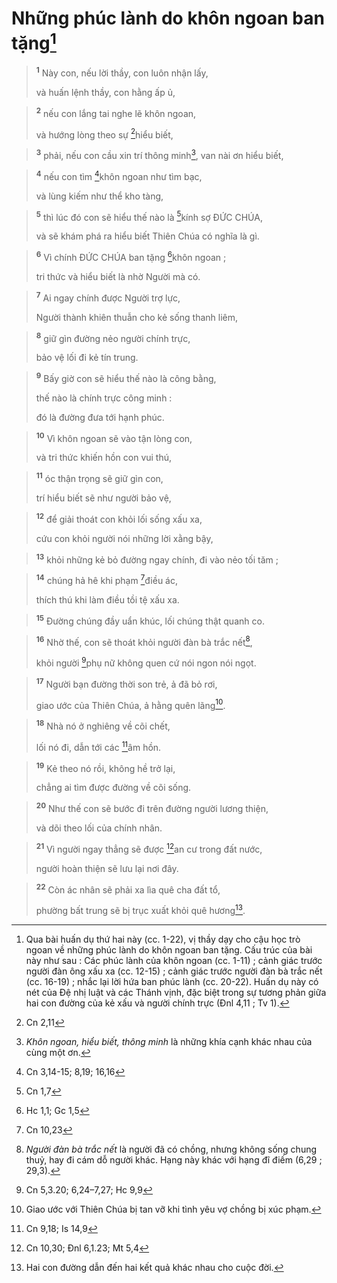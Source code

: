 # Những phúc lành do khôn ngoan ban tặng[^1]

> <sup><b>1</b></sup> Này con, nếu lời thầy, con luôn nhận lấy,
> 
> và huấn lệnh thầy, con hằng ấp ủ,
>


> <sup><b>2</b></sup> nếu con lắng tai nghe lẽ khôn ngoan,
> 
> và hướng lòng theo sự [^1*]hiểu biết,
>


> <sup><b>3</b></sup> phải, nếu con cầu xin trí thông minh[^2], van nài ơn hiểu biết,
>


> <sup><b>4</b></sup> nếu con tìm [^2*]khôn ngoan như tìm bạc,
> 
> và lùng kiếm như thể kho tàng,
>


> <sup><b>5</b></sup> thì lúc đó con sẽ hiểu thế nào là [^3*]kính sợ ĐỨC CHÚA,
> 
> và sẽ khám phá ra hiểu biết Thiên Chúa có nghĩa là gì.
>


> <sup><b>6</b></sup> Vì chính ĐỨC CHÚA ban tặng [^4*]khôn ngoan ;
> 
> tri thức và hiểu biết là nhờ Người mà có.
>


> <sup><b>7</b></sup> Ai ngay chính được Người trợ lực,
> 
> Người thành khiên thuẫn cho kẻ sống thanh liêm,
>


> <sup><b>8</b></sup> giữ gìn đường nẻo người chính trực,
> 
> bảo vệ lối đi kẻ tín trung.
>


> <sup><b>9</b></sup> Bấy giờ con sẽ hiểu thế nào là công bằng,
> 
> thế nào là chính trực công minh :
> 
> đó là đường đưa tới hạnh phúc.
>


> <sup><b>10</b></sup> Vì khôn ngoan sẽ vào tận lòng con,
> 
> và tri thức khiến hồn con vui thú,
>


> <sup><b>11</b></sup> óc thận trọng sẽ giữ gìn con,
> 
> trí hiểu biết sẽ như người bảo vệ,
>


> <sup><b>12</b></sup> để giải thoát con khỏi lối sống xấu xa,
> 
> cứu con khỏi người nói những lời xằng bậy,
>


> <sup><b>13</b></sup> khỏi những kẻ bỏ đường ngay chính, đi vào nẻo tối tăm ;
>


> <sup><b>14</b></sup> chúng hả hê khi phạm [^5*]điều ác,
> 
> thích thú khi làm điều tồi tệ xấu xa.
>


> <sup><b>15</b></sup> Đường chúng đầy uẩn khúc, lối chúng thật quanh co.
>


> <sup><b>16</b></sup> Nhờ thế, con sẽ thoát khỏi người đàn bà trắc nết[^3],
> 
> khỏi người [^6*]phụ nữ không quen cứ nói ngon nói ngọt.
>


> <sup><b>17</b></sup> Người bạn đường thời son trẻ, ả đã bỏ rơi,
> 
> giao ước của Thiên Chúa, ả hằng quên lãng[^4].
>


> <sup><b>18</b></sup> Nhà nó ở nghiêng về cõi chết,
> 
> lối nó đi, dẫn tới các [^7*]âm hồn.
>


> <sup><b>19</b></sup> Kẻ theo nó rồi, không hề trở lại,
> 
> chẳng ai tìm được đường về cõi sống.
>


> <sup><b>20</b></sup> Như thế con sẽ bước đi trên đường người lương thiện,
> 
> và dõi theo lối của chính nhân.
>


> <sup><b>21</b></sup> Vì người ngay thẳng sẽ được [^8*]an cư trong đất nước,
> 
> người hoàn thiện sẽ lưu lại nơi đây.
>


> <sup><b>22</b></sup> Còn ác nhân sẽ phải xa lìa quê cha đất tổ,
> 
> phường bất trung sẽ bị trục xuất khỏi quê hương[^5].
>

[^1]: Qua bài huấn dụ thứ hai này (cc. 1-22), vị thầy dạy cho cậu học trò ngoan về những phúc lành do khôn ngoan ban tặng. Cấu trúc của bài này như sau : Các phúc lành của khôn ngoan (cc. 1-11) ; cảnh giác trước người đàn ông xấu xa (cc. 12-15) ; cảnh giác trước người đàn bà trắc nết (cc. 16-19) ; nhắc lại lời hứa ban phúc lành (cc. 20-22). Huấn dụ này có nét của Đệ nhị luật và các Thánh vịnh, đặc biệt trong sự tương phản giữa hai con đường của kẻ xấu và người chính trực (Đnl 4,11 ; Tv 1).
[^2]: <i>Khôn ngoan, hiểu biết, thông minh</i> là những khía cạnh khác nhau của cùng một ơn.
[^3]: <i>Người đàn bà trắc nết</i> là người đã có chồng, nhưng không sống chung thuỷ, hay đi cám dỗ người khác. Hạng này khác với hạng đĩ điếm (6,29 ; 29,3).
[^4]: Giao ước với Thiên Chúa bị tan vỡ khi tình yêu vợ chồng bị xúc phạm.
[^5]: Hai con đường dẫn đến hai kết quả khác nhau cho cuộc đời.
[^1*]: Cn 2,11
[^2*]: Cn 3,14-15; 8,19; 16,16
[^3*]: Cn 1,7
[^4*]: Hc 1,1; Gc 1,5
[^5*]: Cn 10,23
[^6*]: Cn 5,3.20; 6,24–7,27; Hc 9,9
[^7*]: Cn 9,18; Is 14,9
[^8*]: Cn 10,30; Đnl 6,1.23; Mt 5,4
